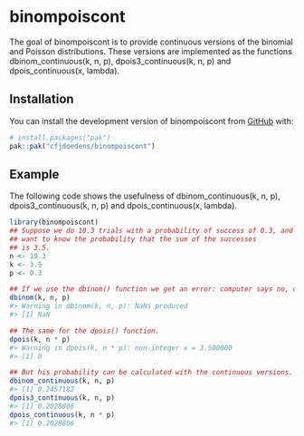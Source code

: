 
<!-- README.md is generated from README.Rmd. Please edit that file -->

# binompoiscont

<!-- badges: start -->

<!-- badges: end -->

The goal of binompoiscont is to provide continuous versions of the
binomial and Poisson distributions. These versions are implemented as
the functions dbinom_continuous(k, n, p), dpois3_continuous(k, n, p) and
dpois_continuous(x, lambda).

## Installation

You can install the development version of binompoiscont from
[GitHub](https://github.com/) with:

``` r
# install.packages("pak")
pak::pak("cfjdoedens/binompoiscont")
```

## Example

The following code shows the usefulness of dbinom_continuous(k, n, p),
dpois3_continuous(k, n, p) and dpois_continuous(x, lambda).

``` r
library(binompoiscont)
## Suppose we do 10.3 trials with a probability of success of 0.3, and we
## want to know the probability that the sum of the successes
## is 3.5.
n <- 10.3
k <- 3.5
p <- 0.3

## If we use the dbinom() function we get an error: computer says no, can't do this.
dbinom(k, n, p)
#> Warning in dbinom(k, n, p): NaNs produced
#> [1] NaN

## The same for the dpois() function.
dpois(k, n * p)
#> Warning in dpois(k, n * p): non-integer x = 3.500000
#> [1] 0

## But his probability can be calculated with the continuous versions.
dbinom_continuous(k, n, p)
#> [1] 0.2457182
dpois3_continuous(k, n, p)
#> [1] 0.2028806
dpois_continuous(k, n * p)
#> [1] 0.2028806
```
